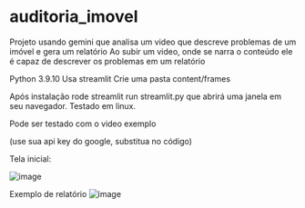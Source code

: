 # auditoria_imovel
Projeto usando gemini que analisa um video que descreve problemas de um imóvel e gera um relatório
Ao subir um video, onde se narra o conteúdo ele é capaz de descrever os problemas em um relatório

Python 3.9.10
Usa streamlit
Crie uma pasta content/frames

Após instalação rode streamlit run streamlit.py que abrirá uma janela em seu navegador. Testado em linux.

Pode ser testado com o video exemplo

(use sua api key do google, substitua no código) 

Tela inicial: 

![image](https://github.com/renatotn7/auditoria_imovel/assets/71510/c7ae5e95-d3fa-44ef-af96-91536c5e08cd)



Exemplo de relatório
![image](https://github.com/renatotn7/auditoria_imovel/assets/71510/e4558a95-315a-4aa6-9fb6-2ec0a4de359a)


